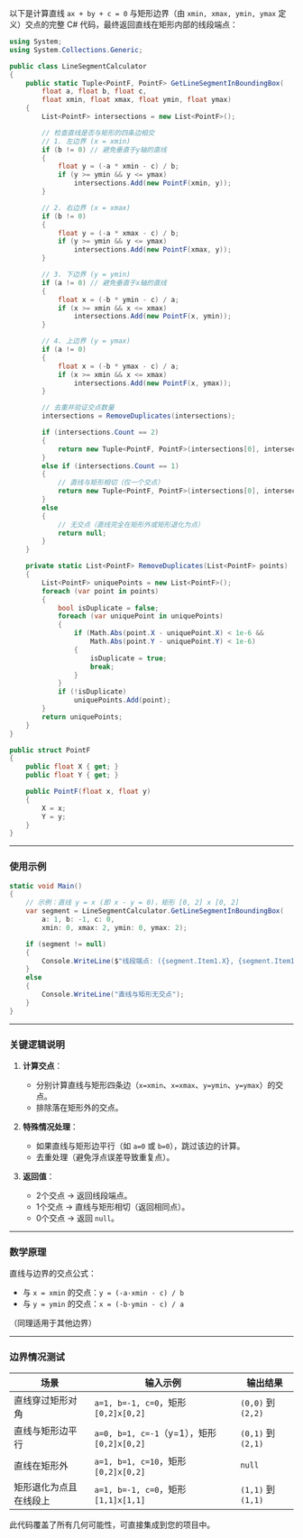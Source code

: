 

以下是计算直线 `ax + by + c = 0` 与矩形边界（由 `xmin, xmax, ymin, ymax` 定义）交点的完整 C# 代码，最终返回直线在矩形内部的线段端点：

```csharp
using System;
using System.Collections.Generic;

public class LineSegmentCalculator
{
    public static Tuple<PointF, PointF> GetLineSegmentInBoundingBox(
        float a, float b, float c, 
        float xmin, float xmax, float ymin, float ymax)
    {
        List<PointF> intersections = new List<PointF>();

        // 检查直线是否与矩形的四条边相交
        // 1. 左边界 (x = xmin)
        if (b != 0) // 避免垂直于y轴的直线
        {
            float y = (-a * xmin - c) / b;
            if (y >= ymin && y <= ymax)
                intersections.Add(new PointF(xmin, y));
        }

        // 2. 右边界 (x = xmax)
        if (b != 0)
        {
            float y = (-a * xmax - c) / b;
            if (y >= ymin && y <= ymax)
                intersections.Add(new PointF(xmax, y));
        }

        // 3. 下边界 (y = ymin)
        if (a != 0) // 避免垂直于x轴的直线
        {
            float x = (-b * ymin - c) / a;
            if (x >= xmin && x <= xmax)
                intersections.Add(new PointF(x, ymin));
        }

        // 4. 上边界 (y = ymax)
        if (a != 0)
        {
            float x = (-b * ymax - c) / a;
            if (x >= xmin && x <= xmax)
                intersections.Add(new PointF(x, ymax));
        }

        // 去重并验证交点数量
        intersections = RemoveDuplicates(intersections);

        if (intersections.Count == 2)
        {
            return new Tuple<PointF, PointF>(intersections[0], intersections[1]);
        }
        else if (intersections.Count == 1)
        {
            // 直线与矩形相切（仅一个交点）
            return new Tuple<PointF, PointF>(intersections[0], intersections[0]);
        }
        else
        {
            // 无交点（直线完全在矩形外或矩形退化为点）
            return null;
        }
    }

    private static List<PointF> RemoveDuplicates(List<PointF> points)
    {
        List<PointF> uniquePoints = new List<PointF>();
        foreach (var point in points)
        {
            bool isDuplicate = false;
            foreach (var uniquePoint in uniquePoints)
            {
                if (Math.Abs(point.X - uniquePoint.X) < 1e-6 && 
                    Math.Abs(point.Y - uniquePoint.Y) < 1e-6)
                {
                    isDuplicate = true;
                    break;
                }
            }
            if (!isDuplicate)
                uniquePoints.Add(point);
        }
        return uniquePoints;
    }
}

public struct PointF
{
    public float X { get; }
    public float Y { get; }

    public PointF(float x, float y)
    {
        X = x;
        Y = y;
    }
}
```

---

### **使用示例**
```csharp
static void Main()
{
    // 示例：直线 y = x (即 x - y = 0)，矩形 [0, 2] x [0, 2]
    var segment = LineSegmentCalculator.GetLineSegmentInBoundingBox(
        a: 1, b: -1, c: 0, 
        xmin: 0, xmax: 2, ymin: 0, ymax: 2);

    if (segment != null)
    {
        Console.WriteLine($"线段端点: ({segment.Item1.X}, {segment.Item1.Y}) 到 ({segment.Item2.X}, {segment.Item2.Y})");
    }
    else
    {
        Console.WriteLine("直线与矩形无交点");
    }
}
```

---

### **关键逻辑说明**
1. **计算交点**：  
   - 分别计算直线与矩形四条边（`x=xmin`、`x=xmax`、`y=ymin`、`y=ymax`）的交点。
   - 排除落在矩形外的交点。

2. **特殊情况处理**：  
   - 如果直线与矩形边平行（如 `a=0` 或 `b=0`），跳过该边的计算。
   - 去重处理（避免浮点误差导致重复点）。

3. **返回值**：  
   - 2个交点 → 返回线段端点。
   - 1个交点 → 直线与矩形相切（返回相同点）。
   - 0个交点 → 返回 `null`。

---

### **数学原理**
直线与边界的交点公式：
- 与 `x = xmin` 的交点：`y = (-a·xmin - c) / b`
- 与 `y = ymin` 的交点：`x = (-b·ymin - c) / a`

（同理适用于其他边界）

---

### **边界情况测试**
| 场景                  | 输入示例                          | 输出结果               |
|-----------------------|----------------------------------|-----------------------|
| 直线穿过矩形对角      | `a=1, b=-1, c=0`，矩形 `[0,2]x[0,2]` | `(0,0)` 到 `(2,2)`    |
| 直线与矩形边平行      | `a=0, b=1, c=-1`（y=1），矩形 `[0,2]x[0,2]` | `(0,1)` 到 `(2,1)` |
| 直线在矩形外          | `a=1, b=1, c=10`，矩形 `[0,2]x[0,2]` | `null`               |
| 矩形退化为点且在线段上| `a=1, b=-1, c=0`，矩形 `[1,1]x[1,1]` | `(1,1)` 到 `(1,1)`   |

此代码覆盖了所有几何可能性，可直接集成到您的项目中。